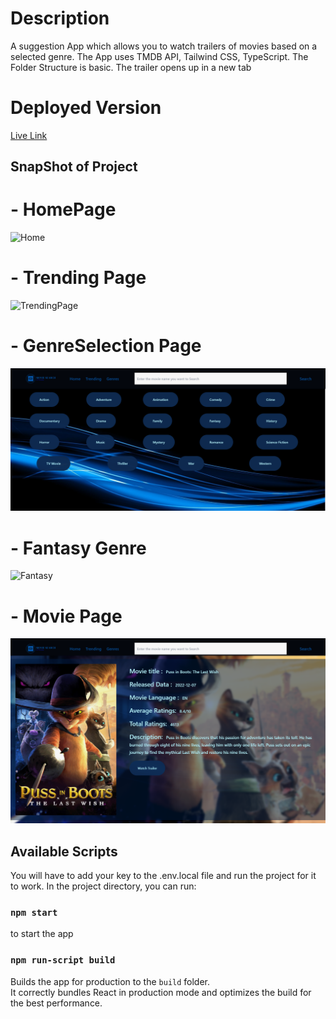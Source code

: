# Description
A suggestion App which allows you to watch trailers of movies based on a selected genre. The App uses TMDB API, Tailwind CSS, TypeScript. The Folder Structure is basic. The trailer opens up in a new tab  

# Deployed Version

[Live Link](https://movie-app-akj.netlify.app/)

## SnapShot of Project
# - HomePage
![Home](./Home.png)

# - Trending Page
![TrendingPage](./Trending.png)

# - GenreSelection Page
![Genre](./GenreSelection.png)

# - Fantasy Genre 
![Fantasy](./FantasyGenre.png)

# - Movie Page
![Movie](./MoviePage.png)

## Available Scripts

You will have to add your key to the .env.local file and run the project for it to work.
In the project directory, you can run:

### `npm start` 
to start the app

### `npm run-script build`

Builds the app for production to the `build` folder.\
It correctly bundles React in production mode and optimizes the build for the best performance.

